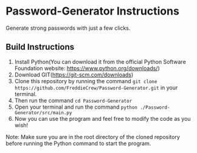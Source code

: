 # Password-Generator Instructions
Generate strong passwords with just a few clicks.

## Build Instructions
1. Install Python(You can download it from the official Python Software Foundation website: https://www.python.org/downloads/)
2. Download GIT(https://git-scm.com/downloads)
3. Clone this repository by running the command `git clone https://github.com/FreddieCrew/Password-Generator.git` in your terminal.
4. Then run the command `cd Password-Generator`
5. Open your terminal and run  the command `python ./Password-Generator/src/main.py`
6. Now you can use the program and feel free to modify the code as you wish!
 

Note: Make sure you are in the root directory of the cloned repository before running the Python command to start the program.
